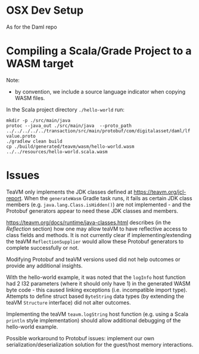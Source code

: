 # OSX Dev Setup

As for the Daml repo

# Compiling a Scala/Grade Project to a WASM target

Note:
- by convention, we include a source language indicator when copying WASM files.

In the Scala project directory `./hello-world` run:
```shell
mkdir -p ./src/main/java
protoc --java_out ./src/main/java  --proto_path ../../../../../transaction/src/main/protobuf/com/digitalasset/daml/lf value.proto
./gradlew clean build
cp ./build/generated/teavm/wasm/hello-world.wasm ../../resources/hello-world.scala.wasm
```

# Issues

TeaVM only implements the JDK classes defined at https://teavm.org/jcl-report. When the `generateWasm` Gradle task runs, 
it fails as certain JDK class members (e.g. `java.lang.Class.isHidden()`) are not implemented - and the Protobuf 
generators appear to need these JDK classes and members.

https://teavm.org/docs/runtime/java-classes.html describes (in the _Reflection_ section) how one may allow teaVM to have
reflective access to class fields and methods. It is not currently clear if implementing/extending the teaVM 
`ReflectionSupplier` would allow these Protobuf generators to complete successfully or not.

Modifying Protobuf and teaVM versions used did not help outcomes or provide any additional insights.

With the hello-world example, it was noted that the `logInfo` host function had 2 I32 parameters (where it should only 
have 1) in the generated WASM byte code - this caused linking exceptions (i.e. incompatible import type). Attempts to 
define struct based `ByteString` data types (by extending the teaVM `Structure` interface) did not alter outcomes.

Implementing the teaVM `teavm.logString` host function (e.g. using a Scala `println` style implementation) should allow
additional debugging of the hello-world example.

Possible workaround to Protobuf issues: implement our own serialization/deserialization solution for the guest/host memory interactions.
